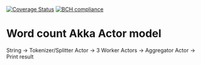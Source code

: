 [![Coverage Status](https://coveralls.io/repos/github/mcadariu/learnakka/badge.svg?branch=master)](https://coveralls.io/github/mcadariu/learnakka?branch=master)
[![BCH compliance](https://bettercodehub.com/edge/badge/MichielCuijpers/learnakka)](https://bettercodehub.com/)
# Word count Akka Actor model
String -> Tokenizer/Splitter Actor -> 3 Worker Actors -> Aggregator Actor -> Print result
